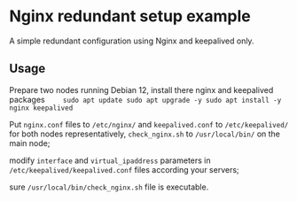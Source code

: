 # Nginx redundant setup example 
A simple redundant configuration using Nginx and keepalived only.

## Usage
Prepare two nodes running Debian 12, install there nginx and keepalived packages
`    sudo apt update
    sudo apt upgrade -y
    sudo apt install -y nginx keepalived`

Put `nginx.conf` files to `/etc/nginx/` and `keepalived.conf` to `/etc/keepalived/` for both nodes representatively, `check_nginx.sh` to `/usr/local/bin/` on the main node;

modify `interface` and `virtual_ipaddress` parameters in `/etc/keepalived/keepalived.conf` files according your servers;

sure `/usr/local/bin/check_nginx.sh` file is executable.

